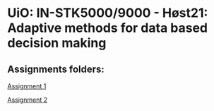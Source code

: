 # UiO: IN-STK5000/9000 - Høst21: Adaptive methods for data based decision making

## Assignments folders:

[Assignment 1](https://github.com/fabiorodp/IN_STK5000_Adaptive_methods_for_data_based_decision_making/tree/main/assignment1)

[Assignment 2](https://github.com/fabiorodp/IN_STK5000_Adaptive_methods_for_data_based_decision_making/tree/main/assignment2)
